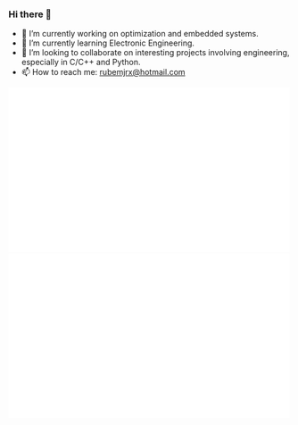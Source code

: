 ### Hi there 👋

<!--
**rubemnobre/rubemnobre** is a ✨ _special_ ✨ repository because its `README.md` (this file) appears on your GitHub profile.

Here are some ideas to get you started:

- 🔭 I’m currently working on ...
- 🌱 I’m currently learning ...
- 👯 I’m looking to collaborate on ...
- 🤔 I’m looking for help with ...
- 💬 Ask me about ...
- 📫 How to reach me: ...
- 😄 Pronouns: ...
- ⚡ Fun fact: ...
-->

- 🔭 I’m currently working on optimization and embedded systems.
- 🌱 I’m currently learning Electronic Engineering.
- 👯 I’m looking to collaborate on interesting projects involving engineering, especially in C/C++ and Python.
- 📫 How to reach me: rubemjrx@hotmail.com

![](https://github.com/rubemnobre/stats/blob/master/generated/overview.svg)
![](https://github.com/rubemnobre/stats/blob/master/generated/languages.svg)
